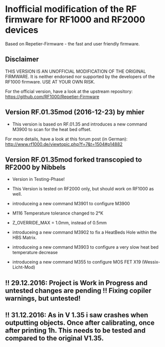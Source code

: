 # Inofficial modification of the RF firmware for RF1000 and RF2000 devices
Based on Repetier-Firmware - the fast and user friendly firmware.

## Disclaimer

THIS VERSION IS AN UNOFFICIAL MODIFICATION OF THE ORIGINAL FIRMWARE. It is neither endorsed nor
supported by the developers of the RF1000 firmware. USE AT YOUR OWN RISK.

For the official version, have a look at the upstream repository:
https://github.com/RF1000/Repetier-Firmware


## Version RF.01.35mod (2016-12-23) by mhier

* This version is based on RF.01.35 and introduces a new command M3900 to scan for the heat bed offset.

For more details, have a look at this forum post (in German):
http://www.rf1000.de/viewtopic.php?f=7&t=1504#p14882


## Version RF.01.35mod forked transcopied to RF2000 by Nibbels

* Version in Testing-Phase!
* This Version is tested on RF2000 only, but should work on RF1000 as well.

* introduceing a new command M3901 to configure M3900
* M116 Temperature tolerance changed to 2°K
* Z_OVERRIDE_MAX = 1.0mm, instead of 0.5mm
* introduceing a new command M3902 to fix a HeatBeds Hole within the HBS Matrix.
* introduceing a new command M3903 to configure a very slow heat bed temperature decrease
* introduceing a new command M355 to configure MOS FET X19 (Wessix-Licht-Mod)

## !! 29.12.2016: Project is Work in Progress and untested changes are pending !! Fixing copiler warnings, but untested!

## !! 31.12.2016: As in V 1.35 i saw crashes when outputting objects. Once after calibrating, once after printing 1h. This needs to be tested and compared to the original V1.35.
